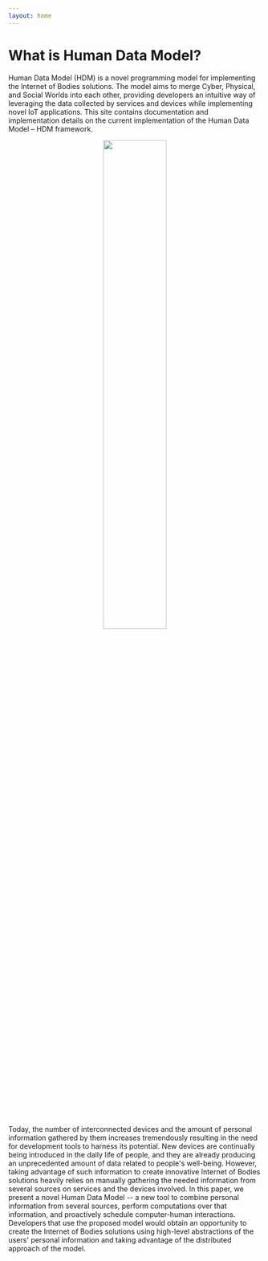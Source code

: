 ```yaml
---
layout: home
---
```


<h1>What is Human Data Model?</h1>

Human Data Model (HDM) is a novel programming model for implementing the Internet of Bodies solutions. The model aims to merge Cyber, Physical, and Social Worlds into each other, providing developers an intuitive way of leveraging the data collected by services and devices while implementing novel IoT applications. This site contains documentation and implementation details on the current implementation of the Human Data Model – HDM framework.

<center>
<img class="fig" src="{{site.baseurl}}/assets/img/PCS.png" width="50%">
</center>

Today, the number of interconnected devices and the amount of personal information gathered by them increases tremendously resulting in the need for development tools to harness its potential. New devices are continually being introduced in the daily life of people, and they are already producing an unprecedented amount of data related to people's well-being. However, taking advantage of such information to create innovative Internet of Bodies solutions heavily relies on manually gathering the needed information from several sources on services and the devices involved. In this paper, we present a novel Human Data Model -- a new tool to combine personal information from several sources, perform computations over that information, and proactively schedule computer-human interactions. Developers that use the proposed model would obtain an opportunity to create the Internet of Bodies solutions using high-level abstractions of the users' personal information and taking advantage of the distributed approach of the model.





